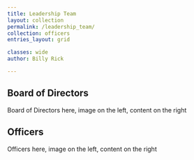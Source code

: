 ```yaml
---
title: Leadership Team
layout: collection
permalink: /leadership_team/
collection: officers
entries_layout: grid

classes: wide
author: Billy Rick

---
```

## Board of Directors
Board of Directors here, image on the left, content on the right

## Officers
Officers here, image on the left, content on the right
